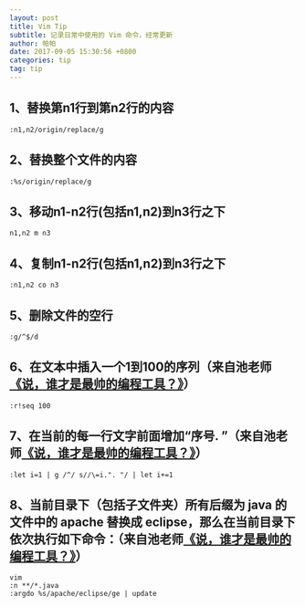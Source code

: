 ```yaml
---
layout: post 
title: Vim Tip
subtitle: 记录日常中使用的 Vim 命令，经常更新
author: 帕帕
date: 2017-09-05 15:30:56 +0800
categories: tip
tag: tip
---
```


## 1、替换第n1行到第n2行的内容

```Vim
:n1,n2/origin/replace/g
```

## 2、替换整个文件的内容

```Vim
:%s/origin/replace/g
```

## 3、移动n1-n2行(包括n1,n2)到n3行之下

```Vim
n1,n2 m n3     
```

## 4、复制n1-n2行(包括n1,n2)到n3行之下

```Vim
:n1,n2 co n3
```

## 5、删除文件的空行

```Vim
:g/^$/d
```

## 6、在文本中插入一个1到100的序列（来自池老师[《说，谁才是最帅的编程工具？》](http://mp.weixin.qq.com/s?__biz=MjM5ODQ2MDIyMA==&mid=2650712546&idx=1&sn=c4db99547b75d6001b3cfaa6cbc0e715&scene=1&srcid=0805j7ny3Ua1WufWDEpnhwOG#rd)）

```Vim
:r!seq 100
```

## 7、在当前的每一行文字前面增加“序号. ”（来自池老师[《说，谁才是最帅的编程工具？》](http://mp.weixin.qq.com/s?__biz=MjM5ODQ2MDIyMA==&mid=2650712546&idx=1&sn=c4db99547b75d6001b3cfaa6cbc0e715&scene=1&srcid=0805j7ny3Ua1WufWDEpnhwOG#rd)）

```Vim
:let i=1 | g /^/ s//\=i.". "/ | let i+=1
```

## 8、当前目录下（包括子文件夹）所有后缀为 java 的文件中的 apache 替换成 eclipse，那么在当前目录下依次执行如下命令：（来自池老师[《说，谁才是最帅的编程工具？》](http://mp.weixin.qq.com/s?__biz=MjM5ODQ2MDIyMA==&mid=2650712546&idx=1&sn=c4db99547b75d6001b3cfaa6cbc0e715&scene=1&srcid=0805j7ny3Ua1WufWDEpnhwOG#rd)）

```Vim
vim
:n **/*.java
:argdo %s/apache/eclipse/ge | update 
```

